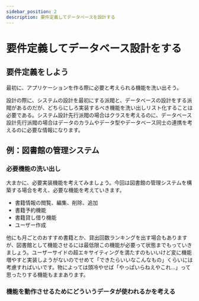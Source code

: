 ```yaml
---
sidebar_position: 2
description: 要件定義してデータベースを設計する
---
```


# 要件定義してデータベース設計をする
## 要件定義をしよう
最初に、アプリケーションを作る際に必要と考えられる機能を洗い出そう。

設計の際に、システムの設計を最初にする派閥と、データベースの設計をする派閥があるのだが、どちらにしろ実装するべき機能を洗い出しリスト化することは必要である。システム設計先行派閥の場合はクラスを考えるのに、データベース設計先行派閥の場合はデータのカラムやデータ型やデータベース同士の連携を考えるのに必要な情報になります。

## 例：図書館の管理システム
### 必要機能の洗い出し
大まかに、必要実装機能を考えてみましょう。今回は図書館の管理システムを構築する場合を考え、必要な機能を考えていきます。

- 書籍情報の閲覧、編集、削除、追加
- 書籍予約機能
- 書籍貸し借り機能
- ユーザー作成

他にも月ごとのおすすめ書籍とか、貸出回数ランキングを出す場合もありますが、図書館として機能させるには最低限この機能が必要って状態までもっていきましょう。ユーザーサイドの超エキサイティングを満たすのもいいけど変に機能増やすと実装しようがないのでせめて「できたらいいなこんなもの」くらいには考慮すればいいです。物によっては頭冷やせば「やっぱいらねえやこれ…」って思ったりする機能もままあります。

### 機能を動作させるためにどういうデータが使われるかを考える

